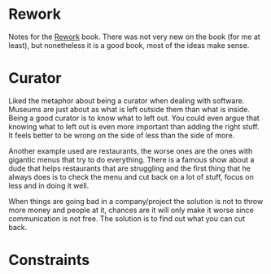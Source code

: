 # Rework

Notes for the [Rework](https://basecamp.com/books/rework) book.
There was not very new on the book (for me at least), but
nonetheless it is a good book, most of the ideas make sense.

# Curator

Liked the metaphor about being a curator when dealing
with software. Museums are just about as what is left
outside them than what is inside. Being a good curator
is to know what to left out. You could even argue
that knowing what to left out is even more important
than adding the right stuff. It feels better to be wrong
on the side of less than the side of more.

Another example used are restaurants, the worse ones are
the ones with gigantic menus that try to do everything.
There is a famous show about a dude that helps restaurants
that are struggling and the first thing that he always does
is to check the menu and cut back on a lot of stuff, focus on
less and in doing it well.

When things are going bad in a company/project the solution
is not to throw more money and people at it, chances are it
will only make it worse since communication is not free.
The solution is to find out what you can cut back.

# Constraints
